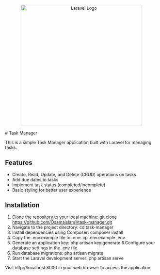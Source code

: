 <p align="center"><a href="https://laravel.com" target="_blank"><img src="https://raw.githubusercontent.com/laravel/art/master/logo-lockup/5%20SVG/2%20CMYK/1%20Full%20Color/laravel-logolockup-cmyk-red.svg" width="400" alt="Laravel Logo"></a></p>
# Task Manager

This is a simple Task Manager application built with Laravel for managing tasks.

## Features

- Create, Read, Update, and Delete (CRUD) operations on tasks
- Add due dates to tasks
- Implement task status (completed/incomplete)
- Basic styling for better user experience

## Installation

1. Clone the repository to your local machine:
   git clone https://github.com/Osamaislam1/task-manager.git
2. Navigate to the project directory:
    cd task-manager
3. Install dependencies using Composer:
   composer install
4. Copy the .env.example file to .env:
   cp .env.example .env
5. Generate an application key:
   php artisan key:generate
6.Configure your database settings in the .env file.
7. Run database migrations:
   php artisan migrate
8. Start the Laravel development server:
   php artisan serve
   
Visit http://localhost:8000 in your web browser to access the application.





